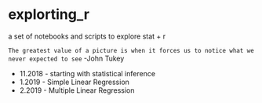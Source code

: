 # explorting_r
a set of notebooks and scripts to explore stat + r

  `The greatest value of a picture is when it forces us to notice what we never expected to see` -John Tukey

- 11.2018 - starting with statistical inference
- 1.2019 - Simple Linear Regression
- 2.2019 - Multiple Linear Regression
